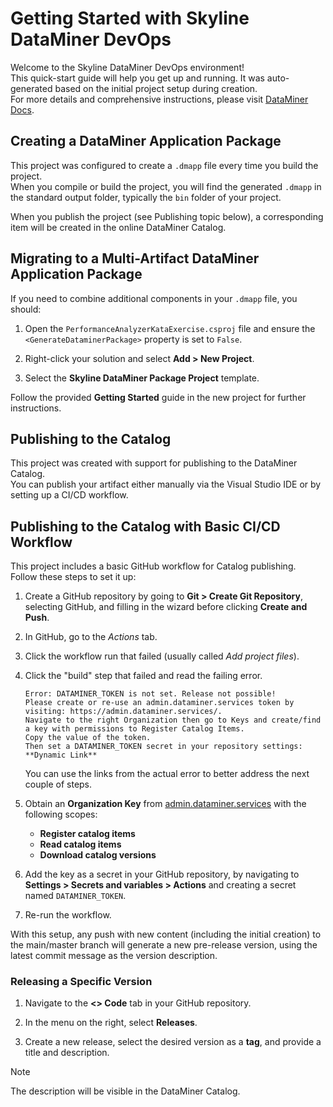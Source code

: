 # Getting Started with Skyline DataMiner DevOps

Welcome to the Skyline DataMiner DevOps environment!  
This quick-start guide will help you get up and running. It was auto-generated based on the initial project setup during creation.  
For more details and comprehensive instructions, please visit [DataMiner Docs](https://docs.dataminer.services/).

## Creating a DataMiner Application Package

This project was configured to create a `.dmapp` file every time you build the project.  
When you compile or build the project, you will find the generated `.dmapp` in the standard output folder, typically the `bin` folder of your project.

When you publish the project (see Publishing topic below), a corresponding item will be created in the online DataMiner Catalog.

## Migrating to a Multi-Artifact DataMiner Application Package

If you need to combine additional components in your `.dmapp` file, you should:

1. Open the `PerformanceAnalyzerKataExercise.csproj` file and ensure the `<GenerateDataminerPackage>` property is set to `False`.

2. Right-click your solution and select **Add > New Project**.

3. Select the **Skyline DataMiner Package Project** template.

Follow the provided **Getting Started** guide in the new project for further instructions.

## Publishing to the Catalog

This project was created with support for publishing to the DataMiner Catalog.  
You can publish your artifact either manually via the Visual Studio IDE or by setting up a CI/CD workflow.
## Publishing to the Catalog with Basic CI/CD Workflow

This project includes a basic GitHub workflow for Catalog publishing.  
Follow these steps to set it up:

1. Create a GitHub repository by going to **Git > Create Git Repository**, selecting GitHub, and filling in the wizard before clicking **Create and Push**.

1. In GitHub, go to the *Actions* tab.

1. Click the workflow run that failed (usually called *Add project files*).

1. Click the "build" step that failed and read the failing error.

   ``` text
   Error: DATAMINER_TOKEN is not set. Release not possible!
   Please create or re-use an admin.dataminer.services token by visiting: https://admin.dataminer.services/.
   Navigate to the right Organization then go to Keys and create/find a key with permissions to Register Catalog Items.
   Copy the value of the token.
   Then set a DATAMINER_TOKEN secret in your repository settings: **Dynamic Link**
   ```

   You can use the links from the actual error to better address the next couple of steps.

1. Obtain an **Organization Key** from [admin.dataminer.services](https://admin.dataminer.services/) with the following scopes:
   - **Register catalog items**
   - **Read catalog items**
   - **Download catalog versions**

1. Add the key as a secret in your GitHub repository, by navigating to **Settings > Secrets and variables > Actions** and creating a secret named `DATAMINER_TOKEN`.

1. Re-run the workflow.

With this setup, any push with new content (including the initial creation) to the main/master branch will generate a new pre-release version, using the latest commit message as the version description.

### Releasing a Specific Version

1. Navigate to the **<> Code** tab in your GitHub repository.

1. In the menu on the right, select **Releases**.

1. Create a new release, select the desired version as a **tag**, and provide a title and description.

> [!NOTE]
> The description will be visible in the DataMiner Catalog.
